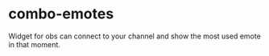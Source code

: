 # combo-emotes
Widget for obs can connect to your channel and show the most used emote in that moment.
